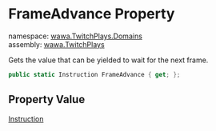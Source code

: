 # FrameAdvance Property

namespace: [wawa\.TwitchPlays\.Domains](../../wawa.TwitchPlays.Domains.md)<br />
assembly: [wawa\.TwitchPlays](../../../wawa.TwitchPlays.md)

Gets the value that can be yielded to wait for the next frame\.

```csharp
public static Instruction FrameAdvance { get; };
```

## Property Value

[Instruction](../../../wawa.TwitchPlays/wawa.TwitchPlays.Domains/Instruction.md)

